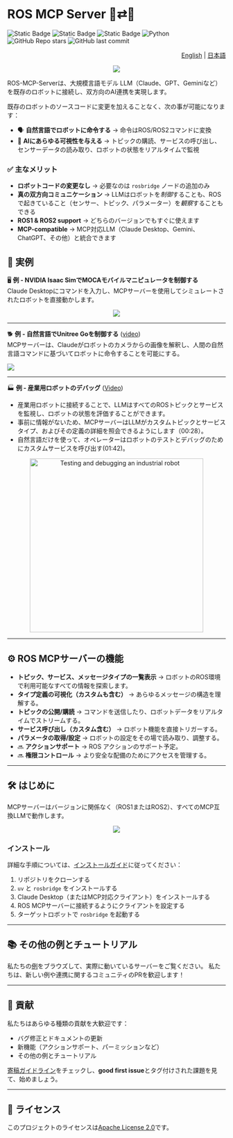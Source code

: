 # ROS MCP Server 🧠⇄🤖

![Static Badge](https://img.shields.io/badge/ROS-Available-green)
![Static Badge](https://img.shields.io/badge/ROS2-Available-green)
![Static Badge](https://img.shields.io/badge/License-Apache%202.0-blue)
![Python](https://img.shields.io/badge/python-3.10%2B-blue)
![GitHub Repo stars](https://img.shields.io/github/stars/robotmcp/ros-mcp-server?style=social)
![GitHub last commit](https://img.shields.io/github/last-commit/robotmcp/ros-mcp-server)

<!-- README.md (English, default) -->
<p align="right">
  <a href="./README.md">English</a> |
  <a href="./README.ja.md">日本語</a>
</p>

<p align="center">
  <img src="https://github.com/robotmcp/ros-mcp-server/blob/main/docs/images/framework.png"/>
</p>

ROS-MCP-Serverは、大規模言語モデル LLM（Claude、GPT、Geminiなど）を既存のロボットに接続し、双方向のAI連携を実現します。

既存のロボットのソースコードに変更を加えることなく、次の事が可能になります：
- 🗣 **自然言語でロボットに命令する** → 命令はROS/ROS2コマンドに変換
- 👀 **AIにあらゆる可視性を与える** → トピックの購読、サービスの呼び出し、センサーデータの読み取り、ロボットの状態をリアルタイムで監視  


### ✅ 主なメリット  

- **ロボットコードの変更なし** → 必要なのは `rosbridge` ノードの追加のみ 
- **真の双方向コミュニケーション** → LLMはロボットを*制御*することも、ROSで起きていること（センサー、トピック、パラメーター）を*観察*することもできる  
- **ROS1 & ROS2 support** → どちらのバージョンでもすぐに使えます  
- **MCP-compatible** → MCP対応LLM（Claude Desktop、Gemini、ChatGPT、その他）と統合できます  

## 🎥 実例  

🖥️ **例 - NVIDIA Isaac SimでMOCAモバイルマニピュレータを制御する**  
Claude Desktopにコマンドを入力し、MCPサーバーを使用してシミュレートされたロボットを直接動かします。  

<p align="center">
  <img src="https://github.com/robotmcp/ros-mcp-server/blob/main/docs/images/result.gif" />
</p>  

---
🐕 **例 - 自然言語でUnitree Goを制御する**  ([video](https://youtu.be/RW9_FgfxWzs?si=8bdhpHNYaupzi9q3))  
MCPサーバーは、Claudeがロボットのカメラからの画像を解釈し、人間の自然言語コマンドに基づいてロボットに命令することを可能にする。

<p align="left">
  <img src="https://contoro.com/asset/media/demo_go2.gif" />
</p>  

---
🏭 **例 - 産業用ロボットのデバッグ** ([Video](https://youtu.be/SrHzC5InJDA))  
- 産業用ロボットに接続することで、LLMはすべてのROSトピックとサービスを監視し、ロボットの状態を評価することができます。 
- 事前に情報がないため、MCPサーバーはLLMがカスタムトピックとサービスタイプ、およびその定義の詳細を照会できるようにします（00:28）。 
- 自然言語だけを使って、オペレーターはロボットのテストとデバッグのためにカスタムサービスを呼び出す(01:42)。 

<p align="center">
  <a href="https://contoroinc.sharepoint.com/:v:/s/SandboxNewBusiness/EVh2t2_YG9BEl-Bw-8k6xucBcEv7XebJv1MtqLTIfrQpig?e=deu3YO">
    <img src="https://github.com/robotmcp/ros-mcp-server/blob/main/docs/images/Contoro_robot.png" width="400" alt="Testing and debugging an industrial robot" />
  </a>
</p>

---

## ⚙️ ROS MCPサーバーの機能  

- **トピック、サービス、メッセージタイプの一覧表示** → ロボットのROS環境で利用可能なすべての情報を探索します。  
- **タイプ定義の可視化（カスタムも含む）** → あらゆるメッセージの構造を理解する。  
- **トピックの公開/購読** → コマンドを送信したり、ロボットデータをリアルタイムでストリームする。 
- **サービス呼び出し（カスタム含む）** → ロボット機能を直接トリガーする。 
- **パラメータの取得/設定** → ロボットの設定をその場で読み取り、調整する。  
- 🔜 **アクションサポート** → ROS アクションのサポート予定。  
- 🔜 **権限コントロール** → より安全な配備のためにアクセスを管理する。  

---

## 🛠 はじめに  

MCPサーバーはバージョンに関係なく（ROS1またはROS2）、すべてのMCP互換LLMで動作します。 

<p align="center">
  <img src="https://github.com/robotmcp/ros-mcp-server/blob/main/docs/images/MCP_topology.png"/>
</p>  

### インストール  

詳細な手順については、[インストールガイド](docs/installation.md)に従ってください：  
1. リポジトリをクローンする  
2. `uv` と `rosbridge` をインストールする  
3. Claude Desktop（またはMCP対応クライアント）をインストールする  
4. ROS MCPサーバーに接続するようにクライアントを設定する  
5. ターゲットロボットで `rosbridge` を起動する 

---

## 📚 その他の例とチュートリアル  

私たちの[例](examples)をブラウズして、実際に動いているサーバーをご覧ください。 
私たちは、新しい例や連携に関するコミュニティのPRを歓迎します！  

---

## 🤝 貢献  

私たちはあらゆる種類の貢献を大歓迎です：  
- バグ修正とドキュメントの更新  
- 新機能（アクションサポート、パーミッションなど）  
- その他の例とチュートリアル  

[寄稿ガイドライン](docs/contributing.md)をチェックし、**good first issue**とタグ付けされた課題を見て、始めましょう。  

---

## 📜 ライセンス  

このプロジェクトのライセンスは[Apache License 2.0](LICENSE)です。 
